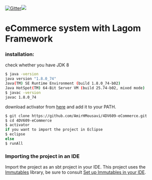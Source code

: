 [![Gitter](https://img.shields.io/gitter/room/gitterHQ/gitter.svg)](https://gitter.im/lagom/lagom?utm_source=badge&utm_medium=badge&utm_campaign=pr-badge&utm_content=badge)[<img src="https://img.shields.io/travis/typesafehub/activator-lagom-java.svg"/>](https://travis-ci.org/typesafehub/activator-lagom-java)
# eCommerce system with Lagom Framework

### installation:
check whether you have JDK 8
```sh
$ java -version
java version "1.8.0_74"
Java(TM) SE Runtime Environment (build 1.8.0_74-b02)
Java HotSpot(TM) 64-Bit Server VM (build 25.74-b02, mixed mode)
$ javac -version
javac 1.8.0_74
```
download activator from [here](https://downloads.typesafe.com/typesafe-activator/1.3.12/typesafe-activator-1.3.12-minimal.zip) and add it to your PATH.

```sh
$ git clone https://github.com/AmirHMousavi/4DV609-eCommerce.git
$ cd 4DV609-eCommerce
$ activator
if you want to import the project in Eclipse
$ eclipse
else
$ runAll
```
### Importing the project in an IDE
Import the project as an sbt project in your IDE.
This project uses the [Immutables](https://immutables.github.io) library, be sure to consult [Set up Immutables in your IDE](http://www.lagomframework.com/documentation/1.0.x/ImmutablesInIDEs.html).
